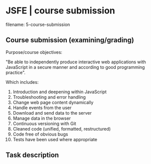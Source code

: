 # JSFE | course submission

filename: 5-course-submission

## Course submission (examining/grading)

Purpose/course objectives:

"Be able to independently produce interactive web applications with JavaScript in a secure manner and according to good programming practice".

Which includes:

1. Introduction and deepening within JavaScript
2. Troubleshooting and error handling
3. Change web page content dynamically
4. Handle events from the user
5. Download and send data to the server
6. Manage data in the browser
7. Continuous versioning with Git
8. Cleaned code (unified, formatted, restructured)
9. Code free of obvious bugs
10. Tests have been used where appropriate

## Task description
